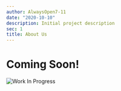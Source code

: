 ```yaml
---
author: AlwaysOpen7-11
date: "2020-10-10"
description: Initial project description
sec: 1
title: About Us
---
```



# Coming Soon!

![Work In Progress](post/images_files/wip.gif)